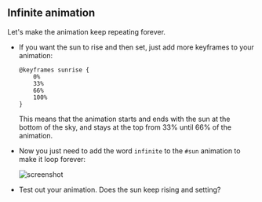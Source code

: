 ## Infinite animation

Let's make the animation keep repeating forever.

+ If you want the sun to rise and then set, just add more keyframes to your animation:

    ```
    @keyframes sunrise {
        0%  
        33% 
        66% 
        100%
    }
    ```

    This means that the animation starts and ends with the sun at the bottom of the sky, and stays at the top from 33% until 66% of the animation.

+ Now you just need to add the word `infinite` to the `#sun` animation to make it loop forever:

    ![screenshot](images/sunrise-infinite.png)

+ Test out your animation. Does the sun keep rising and setting? 